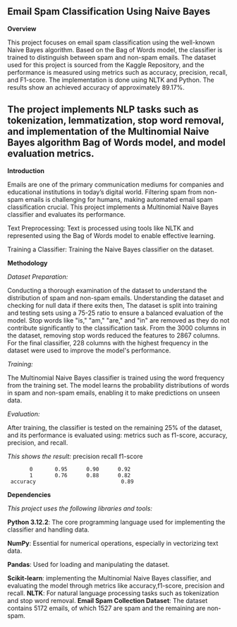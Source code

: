 **Email Spam Classification Using Naive Bayes**
---

**Overview**

This project focuses on email spam classification using the well-known Naive Bayes algorithm. Based on the Bag of Words model, the classifier is trained to distinguish between spam and non-spam emails. The dataset used for this project is sourced from the Kaggle Repository, and the performance is measured using metrics such as accuracy, precision, recall, and F1-score. The implementation is done using NLTK and Python. The results show an achieved accuracy of approximately 89.17%.

The project implements  NLP tasks  such as tokenization, lemmatization, stop word removal, and implementation  of the Multinomial Naive Bayes algorithm Bag of Words model, and model evaluation metrics.
---
**Introduction**

Emails are one of the primary communication mediums for companies and educational institutions in today’s digital world. Filtering spam from non-spam emails is challenging for humans, making automated email spam classification crucial. This project implements a Multinomial Naive Bayes classifier and evaluates its performance.



Text Preprocessing: Text is processed using tools like NLTK and represented using the Bag of Words model to enable effective learning.

Training a Classifier: Training the Naive Bayes classifier on the dataset.


**Methodology**

*Dataset Preparation:*

Conducting a thorough examination of the dataset to understand the distribution of spam and non-spam emails.
Understanding the dataset and checking for null data if there exits then,
The dataset is split into training and testing sets using a 75-25 ratio to ensure a balanced evaluation of the model.
Stop words like "is," "am," "are," and "in" are removed as they do not contribute significantly to the classification task.
From the 3000 columns in the dataset, removing stop words reduced the features to 2867 columns.
For the final classifier, 228 columns with the highest frequency in the dataset were used to improve the model's performance.

*Training:*

The Multinomial Naive Bayes classifier is trained using the word frequency from the training set.
The model learns the probability distributions of words in spam and non-spam emails, enabling it to make predictions on unseen data.

_Evaluation:_

After training, the classifier is tested on the remaining 25% of the dataset, and its performance is evaluated using: metrics such as f1-score, accuracy, precision, and recall.

_This shows the result:_
               precision    recall  f1-score  

           0       0.95      0.90      0.92      
           1       0.76      0.88      0.82 
     accuracy                           0.89

**Dependencies**

*This project uses the following libraries and tools:*

**Python 3.12.2**: The core programming language used for implementing the classifier and handling data.

**NumPy**: Essential for numerical operations, especially in vectorizing text data.

**Pandas**: Used for loading and manipulating the dataset.

**Scikit-learn**: implementing the Multinomial Naive Bayes classifier, and evaluating the model through metrics like accuracy,f1-score, precision and recall.
**NLTK**: For natural language processing tasks such as tokenization and stop word removal.
**Email Spam Collection Dataset**: The dataset contains 5172 emails, of which 1527 are spam and the remaining are non-spam.

